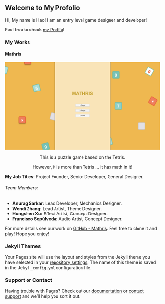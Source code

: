 ## Welcome to My Profolio

Hi, My name is Hao! I am an entry level game designer and developer!

Feel free to check [my Profile](https://www.linkedin.com/in/hao-tian-b405ba7a/)!

### My Works

#### Mathris

![Mathris image](/images/mathris.png)

<p align="center">
This is a puzzle game based on the Tetris.
</p>

<p align="center">
However, it is more than Tetris ... it has math in it!
</p>

**My Job Titles**: Project Founder, Senior Developer, General Designer.
###### Team Members:
* **Anurag Sarkar**: Lead Developer, Mechanics Designer.
* **Wendi Zhang**: Lead Artist, Theme Designer.
* **Hongshen Xu:** Effect Artist, Concept Designer.
* **Francisco Sepúlveda**: Audio Artist, Concept Designer.

For more details see our work on [GitHub - Mathris](https://github.com/riffsircar/Mathris).
Feel free to clone it and play! Hope you enjoy!

### Jekyll Themes

Your Pages site will use the layout and styles from the Jekyll theme you have selected in your [repository settings](https://github.com/DamienTian/DamienTian.github.io/settings). The name of this theme is saved in the Jekyll `_config.yml` configuration file.

### Support or Contact

Having trouble with Pages? Check out our [documentation](https://help.github.com/categories/github-pages-basics/) or [contact support](https://github.com/contact) and we’ll help you sort it out.
